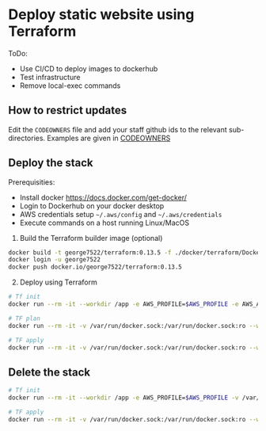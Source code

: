 # Deploy static website using Terraform

ToDo:
- Use CI/CD to deploy images to dockerhub
- Test infrastructure 
- Remove local-exec commands

## How to restrict updates

Edit the `CODEOWNERS` file and add your staff github ids to the relevant sub-directories. Examples are given in [CODEOWNERS](./CODEOWNERS)

## Deploy the stack

Prerequisities:

- Install docker https://docs.docker.com/get-docker/
- Login to Dockerhub on your docker desktop
- AWS credentials setup `~/.aws/config` and `~/.aws/credentials`
- Execute commands on a host running Linux/MacOS

1. Build the Terraform builder image (optional)


```bash
docker build -t george7522/terraform:0.13.5 -f ./docker/terraform/Dockerfile ./docker/terraform
docker login -u george7522
docker push docker.io/george7522/terraform:0.13.5
```

2. Deploy using Terraform

```bash
# Tf init
docker run --rm -it --workdir /app -e AWS_PROFILE=$AWS_PROFILE -e AWS_ACCESS_KEY_ID=$AWS_ACCESS_KEY_ID -e AWS_SECRET_ACCESS_KEY=$AWS_SECRET_ACCESS_KEY -e AWS_SESSION_TOKEN=$AWS_SESSION_TOKEN -v ~/.aws:/root/.aws:ro -v `pwd`:/app george7522/terraform:0.13.5 init

# TF plan
docker run --rm -it -v /var/run/docker.sock:/var/run/docker.sock:ro --workdir /app -e AWS_PROFILE=$AWS_PROFILE  -e AWS_ACCESS_KEY_ID=$AWS_ACCESS_KEY_ID -e AWS_SECRET_ACCESS_KEY=$AWS_SECRET_ACCESS_KEY -e AWS_SESSION_TOKEN=$AWS_SESSION_TOKEN -v ~/.aws:/root/.aws:ro -v `pwd`:/app george7522/terraform:0.13.5 plan

# TF apply
docker run --rm -it -v /var/run/docker.sock:/var/run/docker.sock:ro --workdir /app -e AWS_PROFILE=$AWS_PROFILE -e AWS_ACCESS_KEY_ID=$AWS_ACCESS_KEY_ID -e AWS_SECRET_ACCESS_KEY=$AWS_SECRET_ACCESS_KEY -e AWS_SESSION_TOKEN=$AWS_SESSION_TOKEN -v ~/.aws:/root/.aws:ro -v `pwd`:/app george7522/terraform:0.13.5 apply
```

## Delete the stack

```bash
# Tf init
docker run --rm -it --workdir /app -e AWS_PROFILE=$AWS_PROFILE -v /var/run/docker.sock:/var/run/docker.sock:ro  -e AWS_ACCESS_KEY_ID=$AWS_ACCESS_KEY_ID -e AWS_SECRET_ACCESS_KEY=$AWS_SECRET_ACCESS_KEY -e AWS_SESSION_TOKEN=$AWS_SESSION_TOKEN -v ~/.aws:/root/.aws:ro -v `pwd`:/app george7522/terraform:0.13.5 init

# TF apply
docker run --rm -it -v /var/run/docker.sock:/var/run/docker.sock:ro --workdir /app -e AWS_PROFILE=$AWS_PROFILE  -e AWS_ACCESS_KEY_ID=$AWS_ACCESS_KEY_ID -e AWS_SECRET_ACCESS_KEY=$AWS_SECRET_ACCESS_KEY -e AWS_SESSION_TOKEN=$AWS_SESSION_TOKEN -v ~/.aws:/root/.aws:ro -v `pwd`:/app george7522/terraform:0.13.5 destroy
```